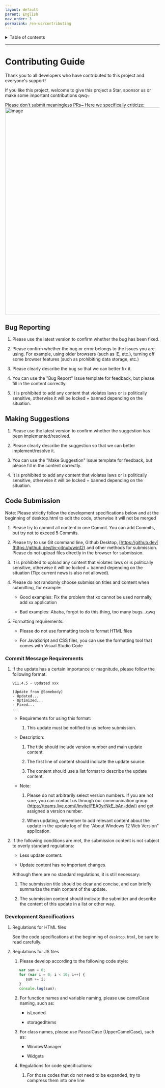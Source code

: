 ```yaml
---
layout: default
parent: English
nav_order: 3
permalink: /en-us/contributing
---
```


<details close markdown="block">
  <summary>
    Table of contents
  </summary>
  {: .text-delta }
- TOC
{:toc}
</details>

---
# Contributing Guide

Thank you to all developers who have contributed to this project and everyone's support!

If you like this project, welcome to give this project a Star, sponsor us or make some important contributions qwq~

Please don't submit meaningless PRs~ Here we specifically criticize:
<img width="673" alt="image" src="https://github.com/tjy-gitnub/win12/assets/121747915/2da6f2d8-369a-4ef7-a87e-7ac4ecacd78b">

## Bug Reporting

1. Please use the latest version to confirm whether the bug has been fixed.

2. Please confirm whether the bug or error belongs to the issues you are using. For example, using older browsers (such as IE, etc.), turning off some browser features (such as prohibiting data storage, etc.)

3. Please clearly describe the bug so that we can better fix it.

4. You can use the "Bug Report" Issue template for feedback, but please fill in the content correctly.

5. It is prohibited to add any content that violates laws or is politically sensitive, otherwise it will be locked + banned depending on the situation.

## Making Suggestions

1. Please use the latest version to confirm whether the suggestion has been implemented/resolved.

2. Please clearly describe the suggestion so that we can better implement/resolve it.

3. You can use the "Make Suggestion" Issue template for feedback, but please fill in the content correctly.

4. It is prohibited to add any content that violates laws or is politically sensitive, otherwise it will be locked + banned depending on the situation.

## Code Submission

Note: Please strictly follow the development specifications below and at the beginning of desktop.html to edit the code, otherwise it will not be merged

1. Please try to commit all content in one Commit. You can add Commits, but try not to exceed 5 Commits.

2. Please try to use Git command line, Github Desktop, [https://github.dev](https://github.dev/tjy-gitnub/win12) and other methods for submission. Please do not upload files directly in the browser for submission.

3. It is prohibited to upload any content that violates laws or is politically sensitive, otherwise it will be locked + banned depending on the situation (Tip: current news is also not allowed).

4. Please do not randomly choose submission titles and content when submitting, for example:

   - Good examples: Fix the problem that xx cannot be used normally, add xx application
  
   - Bad examples: Ababa, forgot to do this thing, too many bugs...qwq

5. Formatting requirements:

   - Please do not use formatting tools to format HTML files

   - For JavaScript and CSS files, you can use the formatting tool that comes with Visual Studio Code

### Commit Message Requirements

   1. If the update has a certain importance or magnitude, please follow the following format:

      ```
      v11.4.5 - Updated xxx

      (Update from @Somebody)
      - Updated...
      - Optimized...
      - Fixed...
      ...
      ```

      - Requirements for using this format:

         1. This update must be notified to us before submission.

      - Description:

         1. The title should include version number and main update content.

         2. The first line of content should indicate the update source.

         3. The content should use a list format to describe the update content.

      - Note:

         1. Please do not arbitrarily select version numbers. If you are not sure, you can contact us through our communication group (<https://teams.live.com/l/invite/FEA0yrNkE_bAn-ddwI>) and get assigned a version number.

         2. When updating, remember to add relevant content about the update in the update log of the "About Windows 12 Web Version" application.

   2. If the following conditions are met, the submission content is not subject to overly standard regulations:

      - Less update content.

      - Update content has no important changes.

      Although there are no standard regulations, it is still necessary:

         1. The submission title should be clear and concise, and can briefly summarize the main content of the update.

         2. The submission content should indicate the submitter and describe the content of this update in a list or other way.

### Development Specifications

1. Regulations for HTML files

   See the code specifications at the beginning of `desktop.html`, be sure to read carefully.

2. Regulations for JS files

   1. Please develop according to the following code style:

   ```js
      var sum = 0;
      for (var i = 0; i < 10; i++) {
         sum += i;
      }
      console.log(sum);
   ```

   2. For function names and variable naming, please use camelCase naming, such as:

      - isLoaded

      - storagedItems

   3. For class names, please use PascalCase (UpperCamelCase), such as:

      - WindowManager

      - Widgets

   4. Regulations for code specifications:

      1. For those codes that do not need to be expanded, try to compress them into one line
